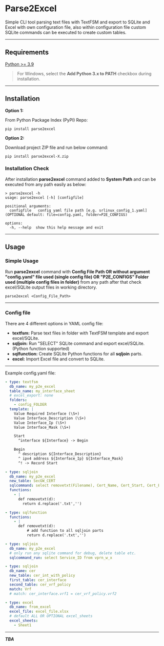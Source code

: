 # Parse2Excel

Simple CLI tool parsing text files with TextFSM and export to SQLite and Excel with own configuration file, also within configuration file custom SQLite commands can be executed to create custom tables.

---

## Requirements

[Python >= 3.9](https://www.python.org/downloads/)

> For Windows, select the **Add Python 3.x to PATH** checkbox during installation.

---

## Installation

**Option 1:**

From Python Package Index (PyPI) Repo:

```
pip install parse2excel
```

**Option 2:**

Download project ZIP file and run below command:

```
pip install parse2excel-X.zip
```

### Installation Check

After installation **parse2excel** command added to **System Path** and can be executed from any path easily as below:

```
> parse2excel -h
usage: parse2excel [-h] [configfile]

positional arguments:
  configfile   config yaml file path [e.g. srlinux_config_1.yaml] (OPTIONAL default: file=config.yaml, folder=P2E_CONFIGS)

options:
  -h, --help  show this help message and exit
```

---

## Usage

### Simple Usage

Run **parse2excel** command with **Config File Path OR without argument "config.yaml" file used (single config file) OR "P2E_CONFIGS" Folder used (multiple config files in folder)** from any path after that check excel/SQLite output files in working directory.

```
parse2excel <Config_File_Path>

```

---

### Config file

There are 4 different options in YAML config file:

- **textfsm:** Parse text files in folder with TextFSM template and export excel/SQLite.
- **sqljoin:** Run "SELECT" SQLite command and export excel/SQLite. (Python function supported)
- **sqlfunction:** Create SQLite Python functions for all **sqljoin** parts.
- **excel:** Import Excel file and convert to SQLite.

---

Example config.yaml file:

```yaml
- type: textfsm
  db_name: my_p2e_excel
  table_name: my_interface_sheet
  # excel_export: none
  folders:
    - config_FOLDER
  template: |
    Value Required Interface (\S+)
    Value Interface_Description (\S+)
    Value Interface_Ip (\S+)
    Value Interface_Mask (\S+)

    Start
      ^interface ${Interface} -> Begin

    Begin
      ^ description ${Interface_Description}
      ^ ipv4 address ${Interface_Ip} ${Interface_Mask}
      ^! -> Record Start

- type: sqljoin
  db_name: my_p2e_excel
  new_table: SecGW_CERT
  sqlcommand: select removetxt(Filename), Cert_Name, Cert_Start, Cert_End from certificate
  functions:
    - |
      def removetxt(d):
        return d.replace('.txt','')

- type: sqlfunction
  functions:
    - |
      def removetxt(d):
          # add function to all sqljoin parts
          return d.replace('.txt','')

- type: sqljoin
  db_name: my_p2e_excel
  # only run any sqlite command for debug, delete table etc.
  sqlcommand_run: select Service_ID from vprn_w_x

- type: sqljoin
  db_name: cer
  new_table: cer_int_with_policy
  first_table: cer_interface
  second_table: cer_vrf_policy
  match: Vrf
  # match: cer_interface.vrf1 = cer_vrf_policy.vrf2

- type: excel
  db_name: from_excel
  excel_file: excel_file.xlsx
  # default ALL OR OPTIONAL excel_sheets
  excel_sheets:
    - Sheet1
```

---

**_TBA_**
